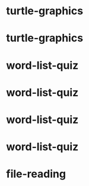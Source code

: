 # turtle-graphics
# turtle-graphics
# word-list-quiz
# word-list-quiz
# word-list-quiz
# word-list-quiz
# file-reading
